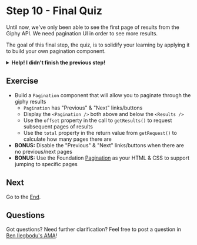 # Step 10 - Final Quiz

Until now, we've only been able to see the first page of results from the Giphy API. We need pagination UI in order to see more results.

The goal of this final step, the quiz, is to solidify your learning by applying it to build your own pagination component.

<details>
  <summary><b>Help! I didn't finish the previous step!</b></summary>

If you didn't successfully complete the previous step, you can jump right in by copying the step.

Complete the [setup instructions](../00-begin) if you have not yet followed them.

Ensure you're in the root folder of the repo:

```sh
cd react-workshop
```

Remove the existing workshop directory if you had previously started elsewhere:

```sh
rm -rf src/workshop
```

Copy the previous step as a starting point:

```sh
cp -r src/react/09-loading-states src/workshop
```

Ensure [`src/index.js`](../../index.js#L3) is still pointing to the `workshop` App:

```js
import App from './workshop/App'
```

Start the app:

```sh
npm start
```

After the app is initially built, a new browser window should open up at [http://localhost:3000/](http://localhost:3000/), and you should be able to continue on with the tasks below.

</details>

## Exercise

- Build a `Pagination` component that will allow you to paginate through the giphy results
  - `Pagination` has "Previous" & "Next" links/buttons
  - Display the `<Pagination />` both above and below the `<Results />`
  - Use the `offset` property in the call to `getResults()` to request subsequent pages of results
  - Use the `total` property in the return value from `getRequest()` to calculate how many pages there are
- **BONUS:** Disable the "Previous" & "Next" links/buttons when there are no previous/next pages
- **BONUS:** Use the Foundation [Pagination](https://get.foundation/sites/docs/pagination.html) as your HTML & CSS to support jumping to specific pages

## Next

Go to the [End](../end/).

## Questions

Got questions? Need further clarification? Feel free to post a question in [Ben Ilegbodu's AMA](http://www.benmvp.com/ama/)!
